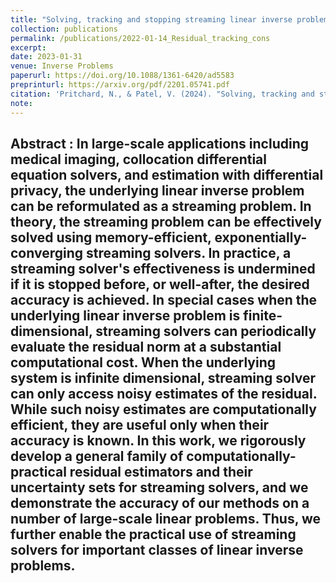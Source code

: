 ```yaml
---
title: "Solving, tracking and stopping streaming linear inverse problems"
collection: publications
permalink: /publications/2022-01-14_Residual_tracking_cons
excerpt: 
date: 2023-01-31
venue: Inverse Problems
paperurl: https://doi.org/10.1088/1361-6420/ad5583
preprinturl: https://arxiv.org/pdf/2201.05741.pdf
citation: 'Pritchard, N., & Patel, V. (2024). "Solving, tracking and stopping streaming linear inverse problems" <i>Inverse Problems</i>.'
note: 
---
```

<b> Abstract </b>:
In large-scale applications including medical imaging, collocation differential equation solvers, and estimation with differential privacy, the underlying linear inverse problem can be reformulated as a streaming problem. In theory, the streaming problem can be effectively solved using memory-efficient, exponentially-converging streaming solvers. In practice, a streaming solver's effectiveness is undermined if it is stopped before, or well-after, the desired accuracy is achieved. In special cases when the underlying linear inverse problem is finite-dimensional, streaming solvers can periodically evaluate the residual norm at a substantial computational cost. When the underlying system is infinite dimensional, streaming solver can only access noisy estimates of the residual. While such noisy estimates are computationally efficient, they are useful only when their accuracy is known. In this work, we rigorously develop a general family of computationally-practical residual estimators and their uncertainty sets for streaming solvers, and we demonstrate the accuracy of our methods on a number of large-scale linear problems. Thus, we further enable the practical use of streaming solvers for important classes of linear inverse problems.
---
